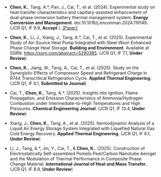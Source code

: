 - <strong>Chen, K.</strong>, Tang, A.*, Pan, J., Cai, T., et al. (2024). Experimental study on heat transfer characteristics and capillary-assisted enhancement of dual-phase immersion battery thermal management system. <strong>Energy Conversion and Management</strong>. doi:10.1016/j.enconman.2024.119149. (JCR Q1, IF 9.9, <strong>Accept</strong> ). [[Paper]](https://doi.org/10.1016/j.enconman.2024.119149)

- <strong>Chen, K.</strong>, Li, J., Xiang, J., Tang, A.*, Cai, T., et al. (2025). Experimental Study of Air-Source Heat Pump Integrated with Steel-Wool-Enhanced Phase Change Heat Storage.  <strong>Building and Environment</strong>. Available at SSRN: https://ssrn.com/abstract=5290385. (JCR Q1, IF 7.1, <strong>Under Review</strong>)

- <strong>Chen, K.</strong>, Jiang, W., Tang, A., Cai, T., et al. (2025). Study on the Synergistic Effects of Compressor Speed and Refrigerant Charge in R744 Transcritical Refrigeration Cycle. <strong>Applied Thermal Engineering</strong>. (JCR Q1, IF 6.1, <strong>Submitted to Journal</strong>)

- Cai, T., <strong>Chen, K.</strong>, Tang, A.*. (2025). Insights into Ignition, Flame Propagation, and Emission Characteristics of Ammonia/Hydrogen Combustion under Intermediate-to-High Temperatures and High Pressures. <strong>Chemical Engineering Journal</strong>. (JCR Q1, IF 13.4, <strong>Under Review</strong>)

- Xiang, J., <strong>Chen, K.</strong>, Tang, A., et al. (2025). hermodynamic Analysis of a Liquid Air Energy Storage System Integrated with Liquefied Natural Gas Cold Energy Recovery. <strong>Applied Thermal Engineering</strong>. (JCR Q1, IF 6.1, <strong>Under Review</strong>)

- Li, J., Tang, A.*, Jin, Y., Cai, T., & <strong>Chen, K.</strong>. (2025). Construction of Electrostatically Self-assembled Pomelo Peel/Carbon Nanotube Aerogel and the Modulation of Thermal Performance in Composite Phase Change Material. <strong>International Journal of Heat and Mass Transfer.</strong>. (JCR Q1, IF 8.9, <strong>Under Review</strong>)
